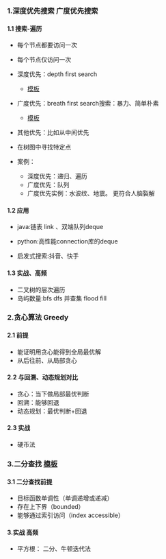 
### 1.深度优先搜索 广度优先搜索
#### 1.1 搜索-遍历

 - 每个节点都要访问一次
 - 每个节点仅访问一次

- 深度优先：depth first search 
  - [模板](https://shimo.im/docs/ddgwCccJQKxkrcTq/read)
- 广度优先：breath first search搜索：暴力、简单朴素
  - [模板](https://shimo.im/docs/P8TqKHGKt3ytkYYd/read)
- 其他优先：比如从中间优先
- 在树图中寻找特定点

- 案例： 
    - 深度优先：递归、遍历
    - 广度优先：队列
    - 广度优先实例：水波纹、地震。 更符合人脑裂解

#### 1.2 应用
- java:链表 link 、双端队列deque

- python:高性能connection库的deque



- 启发式搜索:抖音、快手

#### 1.3 实战、高频
- 二叉树的层次遍历
- 岛屿数量:bfs dfs 并查集  flood fill

### 2.贪心算法 Greedy
#### 2.1 前提
- 能证明用贪心能得到全局最优解
- 从后往前、从局部贪心

#### 2.2 与回溯、动态规划对比
- 贪心：当下做局部最优判断
- 回溯：能够回退
- 动态规划：最优判断+回退

#### 2.3 实战
- 硬币法


### 3.二分查找  [模板](https://shimo.im/docs/hjQqRQkGgwd9g36J/read)

#### 3.1 二分查找前提

- 目标函数单调性（单调递增或递减）
- 存在上下界（bounded）
- 能够通过索引访问（index accessible）




#### 3.实战 高频
- 平方根： 二分、牛顿迭代法

